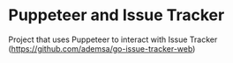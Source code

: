 # Puppeteer and Issue Tracker

Project that uses Puppeteer to interact with Issue Tracker (https://github.com/ademsa/go-issue-tracker-web)